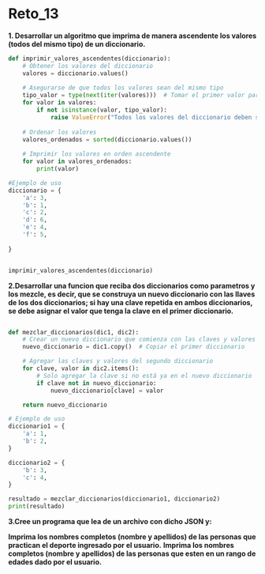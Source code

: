 # Reto_13


**1. Desarrollar un algoritmo que imprima de manera ascendente los valores (todos del mismo tipo) de un diccionario.**

```python
def imprimir_valores_ascendentes(diccionario):
    # Obtener los valores del diccionario
    valores = diccionario.values()
    
    # Asegurarse de que todos los valores sean del mismo tipo
    tipo_valor = type(next(iter(valores)))  # Tomar el primer valor para determinar su tipo
    for valor in valores:
        if not isinstance(valor, tipo_valor):
            raise ValueError("Todos los valores del diccionario deben ser del mismo tipo.")
    
    # Ordenar los valores
    valores_ordenados = sorted(diccionario.values())
    
    # Imprimir los valores en orden ascendente
    for valor in valores_ordenados:
        print(valor)

#Ejemplo de uso
diccionario = {
    'a': 3,
    'b': 1,
    'c': 2,
    'd': 6,
    'e': 4,
    'f': 5,
    
}


imprimir_valores_ascendentes(diccionario)
```


**2.Desarrollar una funcion que reciba dos diccionarios como parametros y los mezcle, es decir, que se construya un nuevo diccionario con las llaves de los dos diccionarios; si hay una clave repetida en ambos diccionarios, se debe asignar el valor que tenga la clave en el primer diccionario.**


```python

def mezclar_diccionarios(dic1, dic2):
    # Crear un nuevo diccionario que comienza con las claves y valores del primer diccionario
    nuevo_diccionario = dic1.copy()  # Copiar el primer diccionario

    # Agregar las claves y valores del segundo diccionario
    for clave, valor in dic2.items():
        # Solo agregar la clave si no está ya en el nuevo diccionario
        if clave not in nuevo_diccionario:
            nuevo_diccionario[clave] = valor

    return nuevo_diccionario

# Ejemplo de uso
diccionario1 = {
    'a': 1,
    'b': 2,
}

diccionario2 = {
    'b': 3,
    'c': 4,
}

resultado = mezclar_diccionarios(diccionario1, diccionario2)
print(resultado)

```

**3.Cree un programa que lea de un archivo con dicho JSON y:**

**Imprima los nombres completos (nombre y apellidos) de las personas que practican el deporte ingresado por el usuario.**
**Imprima los nombres completos (nombre y apellidos) de las personas que esten en un rango de edades dado por el usuario.**

